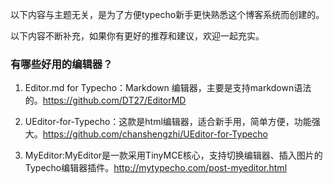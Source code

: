 以下内容与主题无关，是为了方便typecho新手更快熟悉这个博客系统而创建的。

以下内容不断补充，如果你有更好的推荐和建议，欢迎一起充实。

### 有哪些好用的编辑器？

1. Editor.md for Typecho：Markdown 编辑器，主要是支持markdown语法的。https://github.com/DT27/EditorMD

2. UEditor-for-Typecho：这款是html编辑器，适合新手用，简单方便，功能强大。https://github.com/chanshengzhi/UEditor-for-Typecho

3. MyEditor:MyEditor是一款采用TinyMCE核心，支持切换编辑器、插入图片的Typecho编辑器插件。http://mytypecho.com/post-myeditor.html
